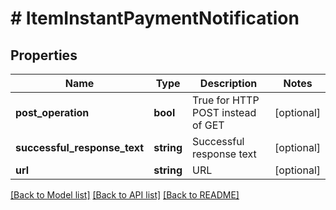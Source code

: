 # # ItemInstantPaymentNotification

## Properties

Name | Type | Description | Notes
------------ | ------------- | ------------- | -------------
**post_operation** | **bool** | True for HTTP POST instead of GET | [optional]
**successful_response_text** | **string** | Successful response text | [optional]
**url** | **string** | URL | [optional]

[[Back to Model list]](../../README.md#models) [[Back to API list]](../../README.md#endpoints) [[Back to README]](../../README.md)
